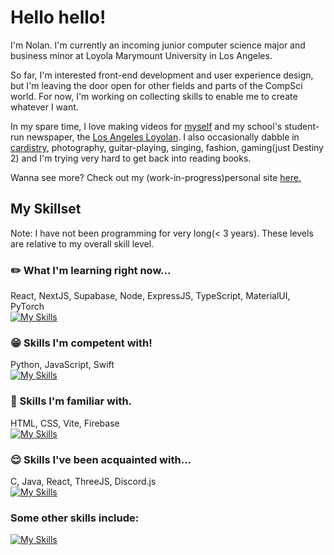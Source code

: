# Hello hello!

I'm Nolan. I'm currently an incoming junior computer science major and business minor at Loyola Marymount University in Los Angeles. 

So far, I'm interested front-end development and user experience design, but I'm leaving the door open for other fields and parts of the CompSci world. For now, I'm working on collecting skills to enable me to create whatever I want. 

In my spare time, I love making videos for [myself](https://www.youtube.com/@-nolan) and my school's student-run newspaper, the [Los Angeles Loyolan](https://www.laloyolan.com/users/profile/nolan%20nguyen/). I also occasionally dabble in [cardistry](https://sabukaru.online/articles/the-last-living-niche-subculture-a-talk-with-anyone-master-of-cards), photography, guitar-playing, singing, fashion, gaming(just Destiny 2) and I'm trying very hard to get back into reading books.

Wanna see more? Check out my (work-in-progress)personal site [here.](https://nndpznn.github.io/)

## My Skillset
Note: I have not been programming for very long(< 3 years). These levels are relative to my overall skill level.

### :pencil2: What I'm learning right now...
React, NextJS, Supabase, Node, ExpressJS, TypeScript, MaterialUI, PyTorch\
[![My Skills](https://skillicons.dev/icons?i=react,nextjs,supabase,nodejs,express,materialui,ts,pytorch)](https://skillicons.dev)

### :grin: Skills I'm competent with!
Python, JavaScript, Swift\
[![My Skills](https://skillicons.dev/icons?i=py,js,swift)](https://skillicons.dev)

### :slightly_smiling_face: Skills I'm familiar with.
HTML, CSS, Vite, Firebase\
[![My Skills](https://skillicons.dev/icons?i=html,css,vite,firebase)](https://skillicons.dev)

### :relieved: Skills I've been acquainted with...
C, Java, React, ThreeJS, Discord.js\
[![My Skills](https://skillicons.dev/icons?i=c,java,react,threejs,bots)](https://skillicons.dev)

### Some other skills include:
[![My Skills](https://skillicons.dev/icons?i=github,vscode,figma,ps,ableton,postman,replit)](https://skillicons.dev)

<!--
**nndpznn/nndpznn** is a ✨ _special_ ✨ repository because its `README.md` (this file) appears on your GitHub profile.

Here are some ideas to get you started:

- 🔭 I’m currently working on ...
- 🌱 I’m currently learning ...
- 👯 I’m looking to collaborate on ...
- 🤔 I’m looking for help with ...
- 💬 Ask me about ...
- 📫 How to reach me: ...
- 😄 Pronouns: ...
- ⚡ Fun fact: ...
-->
